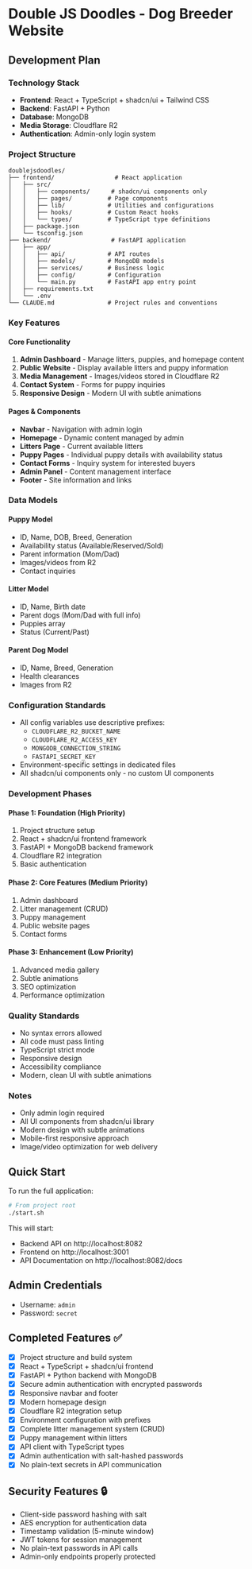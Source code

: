 # Double JS Doodles - Dog Breeder Website

## Development Plan

### Technology Stack
- **Frontend**: React + TypeScript + shadcn/ui + Tailwind CSS
- **Backend**: FastAPI + Python
- **Database**: MongoDB
- **Media Storage**: Cloudflare R2
- **Authentication**: Admin-only login system

### Project Structure
```
doublejsdoodles/
├── frontend/                 # React application
│   ├── src/
│   │   ├── components/      # shadcn/ui components only
│   │   ├── pages/          # Page components
│   │   ├── lib/            # Utilities and configurations
│   │   ├── hooks/          # Custom React hooks
│   │   └── types/          # TypeScript type definitions
│   ├── package.json
│   └── tsconfig.json
├── backend/                 # FastAPI application
│   ├── app/
│   │   ├── api/            # API routes
│   │   ├── models/         # MongoDB models
│   │   ├── services/       # Business logic
│   │   ├── config/         # Configuration
│   │   └── main.py         # FastAPI app entry point
│   ├── requirements.txt
│   └── .env
└── CLAUDE.md               # Project rules and conventions
```

### Key Features

#### Core Functionality
1. **Admin Dashboard** - Manage litters, puppies, and homepage content
2. **Public Website** - Display available litters and puppy information
3. **Media Management** - Images/videos stored in Cloudflare R2
4. **Contact System** - Forms for puppy inquiries
5. **Responsive Design** - Modern UI with subtle animations

#### Pages & Components
- **Navbar** - Navigation with admin login
- **Homepage** - Dynamic content managed by admin
- **Litters Page** - Current available litters
- **Puppy Pages** - Individual puppy details with availability status
- **Contact Forms** - Inquiry system for interested buyers
- **Admin Panel** - Content management interface
- **Footer** - Site information and links

### Data Models

#### Puppy Model
- ID, Name, DOB, Breed, Generation
- Availability status (Available/Reserved/Sold)
- Parent information (Mom/Dad)
- Images/videos from R2
- Contact inquiries

#### Litter Model
- ID, Name, Birth date
- Parent dogs (Mom/Dad with full info)
- Puppies array
- Status (Current/Past)

#### Parent Dog Model
- ID, Name, Breed, Generation
- Health clearances
- Images from R2

### Configuration Standards
- All config variables use descriptive prefixes:
  - `CLOUDFLARE_R2_BUCKET_NAME`
  - `CLOUDFLARE_R2_ACCESS_KEY`
  - `MONGODB_CONNECTION_STRING`
  - `FASTAPI_SECRET_KEY`
- Environment-specific settings in dedicated files
- All shadcn/ui components only - no custom UI components

### Development Phases

#### Phase 1: Foundation (High Priority)
1. Project structure setup
2. React + shadcn/ui frontend framework
3. FastAPI + MongoDB backend framework
4. Cloudflare R2 integration
5. Basic authentication

#### Phase 2: Core Features (Medium Priority)
1. Admin dashboard
2. Litter management (CRUD)
3. Puppy management
4. Public website pages
5. Contact forms

#### Phase 3: Enhancement (Low Priority)
1. Advanced media gallery
2. Subtle animations
3. SEO optimization
4. Performance optimization

### Quality Standards
- No syntax errors allowed
- All code must pass linting
- TypeScript strict mode
- Responsive design
- Accessibility compliance
- Modern, clean UI with subtle animations

### Notes
- Only admin login required
- All UI components from shadcn/ui library
- Modern design with subtle animations
- Mobile-first responsive approach
- Image/video optimization for web delivery

## Quick Start

To run the full application:

```bash
# From project root
./start.sh
```

This will start:
- Backend API on http://localhost:8082
- Frontend on http://localhost:3001
- API Documentation on http://localhost:8082/docs

## Admin Credentials
- Username: `admin`
- Password: `secret`

## Completed Features ✅
- [x] Project structure and build system
- [x] React + TypeScript + shadcn/ui frontend
- [x] FastAPI + Python backend with MongoDB
- [x] Secure admin authentication with encrypted passwords
- [x] Responsive navbar and footer
- [x] Modern homepage design
- [x] Cloudflare R2 integration setup
- [x] Environment configuration with prefixes
- [x] Complete litter management system (CRUD)
- [x] Puppy management within litters
- [x] API client with TypeScript types
- [x] Admin authentication with salt-hashed passwords
- [x] No plain-text secrets in API communication

## Security Features 🔒
- Client-side password hashing with salt
- AES encryption for authentication data
- Timestamp validation (5-minute window)
- JWT tokens for session management
- No plain-text passwords in API calls
- Admin-only endpoints properly protected